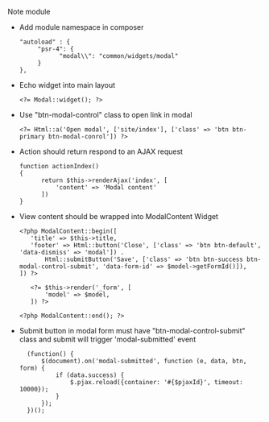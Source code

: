 Note module

* Add module namespace in composer
            
      "autoload" : {
           "psr-4": {
                 "modal\\": "common/widgets/modal"
           }
      },
      
* Echo widget into main layout
        
      <?= Modal::widget(); ?>
      
* Use "btn-modal-control" class to open link in modal
                
      <?= Html::a('Open modal', ['site/index'], ['class' => 'btn btn-primary btn-modal-conrol']) ?>
 
* Action should return respond to an AJAX request
        
      function actionIndex()
      {
            return $this->renderAjax('index', [
                'content' => 'Modal content'
            ])
      }
      
* View content should be wrapped into ModalContent Widget

      <?php ModalContent::begin([
         'title' => $this->title,
         'footer' => Html::button('Close', ['class' => 'btn btn-default', 'data-dismiss' => 'modal']) .
             Html::submitButton('Save', ['class' => 'btn btn-success btn-modal-control-submit', 'data-form-id' => $model->getFormId()]),
      ]) ?>
     
         <?= $this->render('_form', [
             'model' => $model,
         ]) ?>
     
      <?php ModalContent::end(); ?>
      
* Submit button in modal form must have "btn-modal-control-submit" class and submit will trigger 'modal-submitted' event

        (function() {
            $(document).on('modal-submitted', function (e, data, btn, form) {
                if (data.success) {
                    $.pjax.reload({container: '#{$pjaxId}', timeout: 10000});
                }
            });
        })();